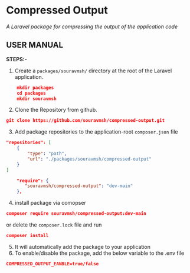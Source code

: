 # Compressed Output
*A Laravel package for compressing the output of the application code*

## USER MANUAL 
**STEPS:-**
1. Create a `packages/souravmsh/` directory at the root of the Laravel application.
```json
	mkdir packages
	cd packages
	mkdir souravmsh
```
2. Clone the Repository from github.
```json
git clone https://github.com/souravmsh/compressed-output.git
```
3. Add package repositories to the application-root `composer.json` file

```json
"repositories": [ 
    {
        "type": "path",
        "url": "./packages/souravmsh/compressed-output"
    } 
]
```
```json
    "require": { 
       "souravmsh/compressed-output": "dev-main"
    },
```

4. install package via comopser
```json
composer require souravmsh/compressed-output:dev-main
```
or delete the ```composer.lock``` file and run
```json
composer install
```
5. It will automatically add the package to your application
6. To enable/disable the package, add the below variable to the .env file

```json
COMPRESSED_OUTPUT_EANBLE=true/false
```
